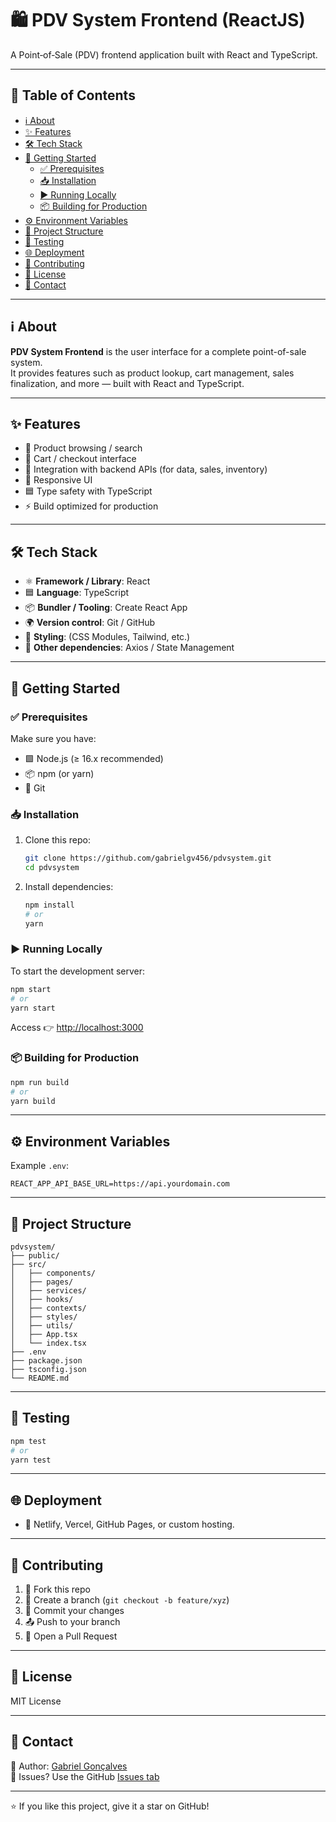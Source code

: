 # 🛍️ PDV System Frontend (ReactJS)

A Point‑of‑Sale (PDV) frontend application built with React and TypeScript.

---

## 📑 Table of Contents

- [ℹ️ About](#about)  
- [✨ Features](#features)  
- [🛠 Tech Stack](#tech-stack)  
- [🚀 Getting Started](#getting-started)  
  - [✅ Prerequisites](#prerequisites)  
  - [📥 Installation](#installation)  
  - [▶️ Running Locally](#running-locally)  
  - [📦 Building for Production](#building-for-production)  
- [⚙️ Environment Variables](#environment-variables)  
- [📂 Project Structure](#project-structure)  
- [🧪 Testing](#testing)  
- [🌐 Deployment](#deployment)  
- [🤝 Contributing](#contributing)  
- [📜 License](#license)  
- [📧 Contact](#contact)  

---

## ℹ️ About

**PDV System Frontend** is the user interface for a complete point-of-sale system.  
It provides features such as product lookup, cart management, sales finalization, and more — built with React and TypeScript.

---

## ✨ Features

- 🔎 Product browsing / search  
- 🛒 Cart / checkout interface  
- 🔗 Integration with backend APIs (for data, sales, inventory)  
- 📱 Responsive UI  
- 🟦 Type safety with TypeScript  
- ⚡ Build optimized for production  

---

## 🛠 Tech Stack

- ⚛️ **Framework / Library**: React  
- 🟦 **Language**: TypeScript  
- 📦 **Bundler / Tooling**: Create React App  
- 🌍 **Version control**: Git / GitHub  
- 🎨 **Styling**: (CSS Modules, Tailwind, etc.)  
- 📡 **Other dependencies**: Axios / State Management  

---

## 🚀 Getting Started

### ✅ Prerequisites

Make sure you have:

- 🟩 Node.js (≥ 16.x recommended)  
- 📦 npm (or yarn)  
- 🔑 Git  

### 📥 Installation

1. Clone this repo:

   ```bash
   git clone https://github.com/gabrielgv456/pdvsystem.git
   cd pdvsystem
   ```

2. Install dependencies:

   ```bash
   npm install
   # or
   yarn
   ```

### ▶️ Running Locally

To start the development server:

```bash
npm start
# or
yarn start
```

Access 👉 [http://localhost:3000](http://localhost:3000)

### 📦 Building for Production

```bash
npm run build
# or
yarn build
```

---

## ⚙️ Environment Variables

Example `.env`:

```dotenv
REACT_APP_API_BASE_URL=https://api.yourdomain.com
```

---

## 📂 Project Structure

```
pdvsystem/
├── public/
├── src/
│   ├── components/
│   ├── pages/
│   ├── services/
│   ├── hooks/
│   ├── contexts/
│   ├── styles/
│   ├── utils/
│   ├── App.tsx
│   └── index.tsx
├── .env
├── package.json
├── tsconfig.json
└── README.md
```

---

## 🧪 Testing

```bash
npm test
# or
yarn test
```

---

## 🌐 Deployment

- 🚀 Netlify, Vercel, GitHub Pages, or custom hosting.  

---

## 🤝 Contributing

1. 🍴 Fork this repo  
2. 🌱 Create a branch (`git checkout -b feature/xyz`)  
3. 💾 Commit your changes  
4. 📤 Push to your branch  
5. 🔀 Open a Pull Request  

---

## 📜 License

MIT License

---

## 📧 Contact

👤 Author: [Gabriel Gonçalves](https://github.com/gabrielgv456)  
📩 Issues? Use the GitHub [Issues tab](https://github.com/gabrielgv456/pdvsystem/issues)

---

⭐ If you like this project, give it a star on GitHub!  
